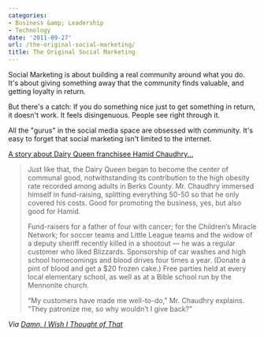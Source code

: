 ```yaml
---
categories:
- Business &amp; Leadership
- Technology
date: '2011-09-27'
url: /the-original-social-marketing/
title: The Original Social Marketing
---
```


Social Marketing is about building a real community around what you do. It's about giving something away that the community finds valuable, and getting loyalty in return.

But there's a catch: If you do something nice just to get something in return, it doesn't work. It feels disingenuous. People see right through it.

All the "gurus" in the social media space are obsessed with community. It's easy to forget that social marketing isn't limited to the internet.

<a href="http://www.nytimes.com/2011/08/17/us/17land.html">A story about Dairy Queen franchisee Hamid Chaudhry...</a>

<blockquote>Just like that, the Dairy Queen began to become the center of communal good, notwithstanding its contribution to the high obesity rate recorded among adults in Berks County. Mr. Chaudhry immersed himself in fund-raising, splitting everything 50-50 so that he only covered his costs. Good for promoting the business, yes, but also good for Hamid.

Fund-raisers for a father of four with cancer; for the Children’s Miracle Network; for soccer teams and Little League teams and the widow of a deputy sheriff recently killed in a shootout — he was a regular customer who liked Blizzards. Sponsorship of car washes and high school homecomings and blood drives four times a year. (Donate a pint of blood and get a $20 frozen cake.) Free parties held at every local elementary school, as well as at a Bible school run by the Mennonite church.

“My customers have made me well-to-do,” Mr. Chaudhry explains. “They patronize me, so why wouldn’t I give back?”</blockquote>

<em>Via <a href="http://www.damniwish.com/2011/08/profiting-through-love-and-word-of-mouth.html">Damn, I Wish I Thought of That</a></em>
